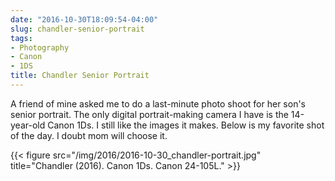 ```yaml
---
date: "2016-10-30T18:09:54-04:00"
slug: chandler-senior-portrait
tags:
- Photography
- Canon
- 1DS
title: Chandler Senior Portrait
---
```


A friend of mine asked me to do a last-minute photo shoot for her son's senior
portrait. The only digital portrait-making camera I have is the 14-year-old
Canon 1Ds. I still like the images it makes. Below is my favorite shot of the
day. I doubt mom will choose it.

{{< figure src="/img/2016/2016-10-30_chandler-portrait.jpg" title="Chandler (2016). Canon 1Ds. Canon 24-105L." >}}

